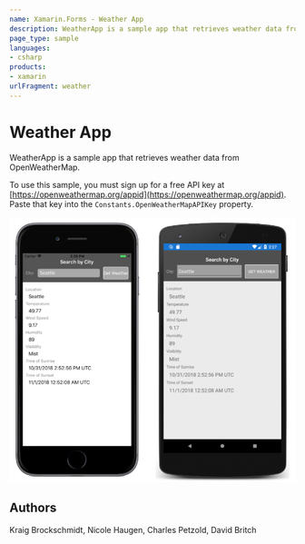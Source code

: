 ```yaml
---
name: Xamarin.Forms - Weather App
description: WeatherApp is a sample app that retrieves weather data from OpenWeatherMap. To use this sample, you must sign up for a free API key.
page_type: sample
languages:
- csharp
products:
- xamarin
urlFragment: weather
---
```

# Weather App

WeatherApp is a sample app that retrieves weather data from OpenWeatherMap.

To use this sample, you must sign up for a free API key at [https://openweathermap.org/appid](https://openweathermap.org/appid). Paste that key into the `Constants.OpenWeatherMapAPIKey` property.

![Weather App application screenshot](Screenshots/01All.png "Weather App application screenshot")

## Authors

Kraig Brockschmidt, Nicole Haugen, Charles Petzold, David Britch

